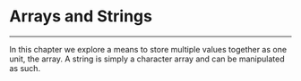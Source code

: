# Arrays and Strings
---

In this chapter we explore a
means to store multiple values together as one unit, the array. A string is simply a character array and can be
manipulated as such.
